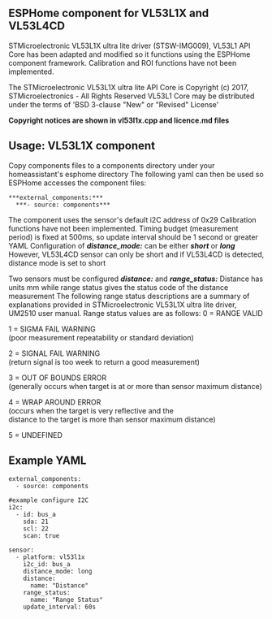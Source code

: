 
## ESPHome component for VL53L1X and VL53L4CD
STMicroelectronic VL53L1X ultra lite driver (STSW-IMG009), VL53L1 API Core
has been adapted and modified so it functions using the ESPHome component framework.
Calibration and ROI functions have not been implemented.

The STMicroelectronic VL53L1X ultra lite API Core is
Copyright (c) 2017, STMicroelectronics - All Rights Reserved
VL53L1 Core may be distributed under the terms of 'BSD 3-clause "New" or "Revised" License'

**Copyright notices are shown in vl53l1x.cpp and licence.md files**

## Usage: VL53L1X component
Copy components files to a components directory under your homeassistant's esphome directory
The following yaml can then be used so ESPHome accesses the component files:
```
***external_components:***
  ***- source: components***
```
The component uses the sensor's default i2C address of 0x29
Calibration functions have not been implemented.
Timing budget (measurement period) is fixed at 500ms, so update interval should be 1 second or greater
YAML Configuration of ***distance_mode:*** can be either ***short*** or ***long***
However, VL53L4CD sensor can only be short and if VL53L4CD is detected, distance mode is set to short

Two sensors must be configured ***distance:*** and ***range_status:***
Distance has units mm while range status gives the status code of the distance measurement
The following range status descriptions are a summary of explanations provided in STMicroelectronic VL53L1X ultra lite driver, UM2510 user manual.
Range status values are as follows:
0 = RANGE VALID 

1 = SIGMA FAIL WARNING<BR> 
(poor measurement repeatability or standard deviation)

2 = SIGNAL FAIL WARNING<BR> 
(return signal is too week to return a good measurement)

3 = OUT OF BOUNDS ERROR<BR> 
(generally occurs when target is at or more than sensor maximum distance)

4 = WRAP AROUND ERROR<BR> 
(occurs when the target is very reflective and the<BR> 
distance to the target is more than sensor maximum distance)<BR> 

5 = UNDEFINED

## Example YAML
```
external_components:
  - source: components

#example configure I2C
i2c:
  - id: bus_a 
    sda: 21
    scl: 22
    scan: true

sensor:
  - platform: vl53l1x
    i2c_id: bus_a
    distance_mode: long
    distance:
      name: "Distance"
    range_status:
      name: "Range Status"
    update_interval: 60s
```